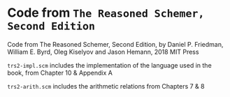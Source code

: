# Code from `The Reasoned Schemer, Second Edition`

Code from The Reasoned Schemer, Second Edition, by Daniel P. Friedman, William E. Byrd, Oleg Kiselyov and Jason Hemann, 2018 MIT Press


`trs2-impl.scm` includes the implementation of the language used in the book, from Chapter 10 &amp; Appendix A

`trs2-arith.scm` includes the arithmetic relations from Chapters 7 &amp; 8
